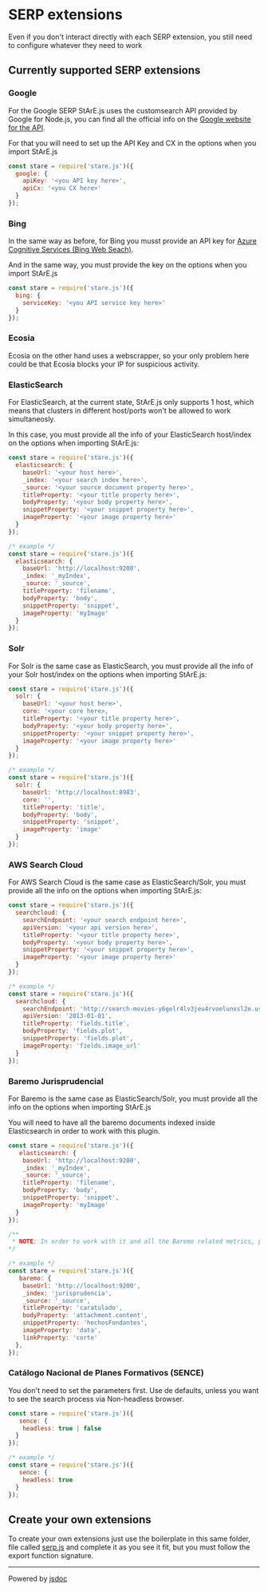 # SERP extensions

Even if you don't interact directly with each SERP extension, you still need to configure whatever they need to work

## Currently supported SERP extensions

<a name="google"></a>
### Google

For the Google SERP StArE.js uses the customsearch API provided by Google for Node.js, you can find all the official info on the [Google website for the API](https://developers.google.com/custom-search/v1/cse/list).

For that you will need to set up the API Key and CX in the options when you import StArE.js

```js
const stare = require('stare.js')({
  google: {
    apiKey: '<you API key here>',
    apiCx: '<you CX here>'
  }
});
```

<a name="bing"></a>
### Bing
In the same way as before, for Bing you musst provide an API key for [Azure Cognitive Services (Bing Web Seach)](https://docs.microsoft.com/en-us/javascript/api/@azure/cognitiveservices-websearch/?view=azure-node-latest).

And in the same way, you must provide the key on the options when you import StArE.js

```js
const stare = require('stare.js')({
  bing: {
    serviceKey: '<you API service key here>'
  }
});
```
<a name="ecosia"></a>
### Ecosia

Ecosia on the other hand uses a webscrapper, so your only problem here could be that Ecosia blocks your IP for suspicious activity.

<a name="elasticsearch"></a>
### ElasticSearch

For ElasticSearch, at the current state, StArE.js only supports 1 host, which means that clusters in different host/ports won't be allowed to work simultaneosly.

In this case, you must provide all the info of your ElasticSearch host/index on the options when importing StArE.js:

```js
const stare = require('stare.js')({
  elasticsearch: {
    baseUrl: '<your host here>',
    _index: '<your search index here>',
    _source: '<your source document property here>',
    titleProperty: '<your title property here>',
    bodyProperty: '<your body property here>',
    snippetProperty: '<your snippet property here>',
    imageProperty: '<your image property here>'
  }
});

/* example */
const stare = require('stare.js')({
  elasticsearch: {
    baseUrl: 'http://localhost:9200',
    _index: '_myIndex',
    _source: '_source',
    titleProperty: 'filename',
    bodyProperty: 'body',
    snippetProperty: 'snippet',
    imageProperty: 'myImage'
  }
});
```

<a name="solr"></a>
### Solr

For Solr is the same case as ElasticSearch, you must provide all the info of your Solr host/index on the options when importing StArE.js:

```js
const stare = require('stare.js')({
  solr: {
    baseUrl: '<your host here>',
    core: '<your core here>,
    titleProperty: '<your title property here>',
    bodyProperty: '<your body property here>',
    snippetProperty: '<your snippet property here>',
    imageProperty: '<your image property here>'
  }
});

/* example */
const stare = require('stare.js')({
  solr: {
    baseUrl: 'http://localhost:8983',
    core: '',
    titleProperty: 'title',
    bodyProperty: 'body',
    snippetProperty: 'snippet',
    imageProperty: 'image'
  }
});
```

<a name="searchcloud"></a>
### AWS Search Cloud

For AWS Search Cloud is the same case as ElasticSearch/Solr, you must provide all the info on the options when importing StArE.js:

```js
const stare = require('stare.js')({
  searchcloud: {
    searchEndpoint: '<your search endpoint here>',
    apiVersion: '<your api version here>',
    titleProperty: '<your title property here>',
    bodyProperty: '<your body property here>',
    snippetProperty: '<your snippet property here>',
    imageProperty: '<your image property here>'
  }
});

/* example */
const stare = require('stare.js')({
  searchcloud: {
    searchEndpoint: 'http://search-movies-y6gelr4lv3jeu4rvoelunxsl2e.us-east-1.cloudsearch.amazonaws.com/',
    apiVersion: '2013-01-01',
    titleProperty: 'fields.title',
    bodyProperty: 'fields.plot',
    snippetProperty: 'fields.plot',
    imageProperty: 'fields.image_url'
  }
});
```

<a name="baremo"></a>
### Baremo Jurisprudencial

For Baremo is the same case as ElasticSearch/Solr, you must provide all the info on the options when importing StArE.js

You will need to have all the baremo documents indexed inside Elasticsearch in order to work with this plugin.


```js
const stare = require('stare.js')({
   elasticsearch: {
    baseUrl: 'http://localhost:9200',
    _index: '_myIndex',
    _source: '_source',
    titleProperty: 'filename',
    bodyProperty: 'body',
    snippetProperty: 'snippet',
    imageProperty: 'myImage'
  }
});

/**
 * NOTE: In order to work with it and all the Baremo related metrics, please do not change this object. Only change the baseUrl, _index if necesary.
*/

/* example */
const stare = require('stare.js')({
   baremo: {
    baseUrl: 'http://localhost:9200',
    _index: 'jurisprudencia',
    _source: '_source',
    titleProperty: 'caratulado',
    bodyProperty: 'attachment.content',
    snippetProperty: 'hechosFundantes',
    imageProperty: 'data',
    linkProperty: 'corte'
  },
});
```
<a name="sence"></a>
### Catálogo Nacional de Planes Formativos (SENCE)

You don't need to set the parameters first. Use de defaults, unless you want to see the search process via Non-headless browser.

```js
const stare = require('stare.js')({
   sence: {
    headless: true | false
  }
});

/* example */
const stare = require('stare.js')({
   sence: {
    headless: true
  }
});
```

<a name="create-your-own-extensions"></a>
## Create your own extensions

To create your own extensions just use the boilerplate in this same folder, file called [serp.js](./serp.js) and complete it as you see it fit, but you must follow the export function signature.


---
Powered by [jsdoc](https://jsdoc.app/)

